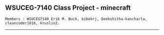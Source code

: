 WSUCEG-7140 Class Project - minecraft
------------------------------------------------
```
Members : WSUCEG7140 Erik M. Buck, bibekrj, Deekshitha-kancharla, cleancoder1016, kruslin2.
```
--------------------------------------------------------------------------------------------------------------------
